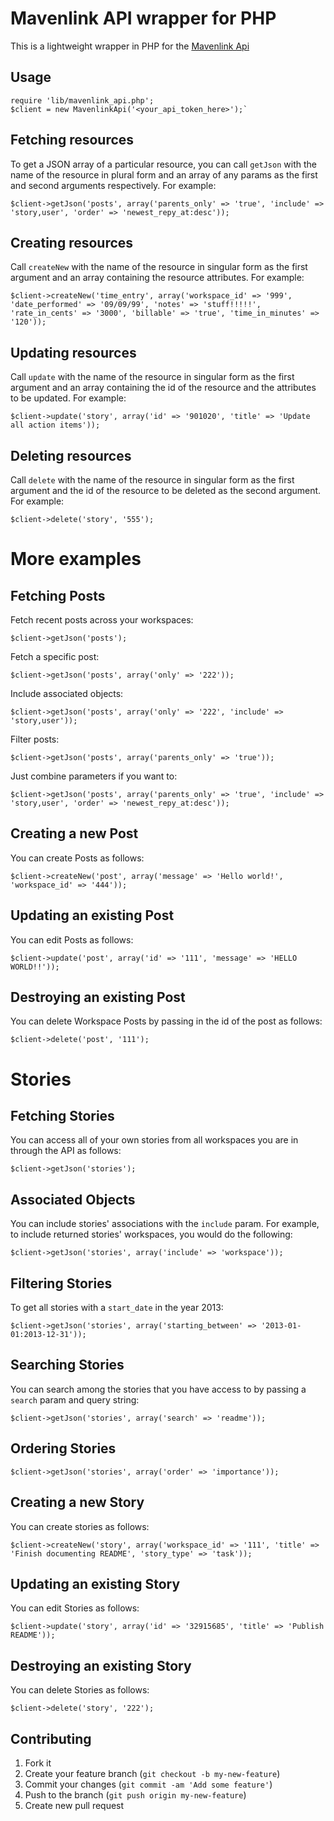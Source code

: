 # Mavenlink API wrapper for PHP

This is a lightweight wrapper in PHP for the [Mavenlink Api](http://developer.mavenlink.com/)

## Usage

    require 'lib/mavenlink_api.php';
    $client = new MavenlinkApi('<your_api_token_here>');`

## Fetching resources

To get a JSON array of a particular resource, you can call `getJson` with
the name of the resource in plural form and an array of any params as
the first and second arguments respectively. For example:

    $client->getJson('posts', array('parents_only' => 'true', 'include' => 'story,user', 'order' => 'newest_repy_at:desc'));

## Creating resources

Call `createNew` with the name of the resource in singular form as the
first argument and an array containing the resource attributes. For example:

    $client->createNew('time_entry', array('workspace_id' => '999', 'date_performed' => '09/09/99', 'notes' => 'stuff!!!!!', 'rate_in_cents' => '3000', 'billable' => 'true', 'time_in_minutes' => '120'));

## Updating resources

Call `update` with the name of the resource in singular form as the first argument
and an array containing the id of the resource and the attributes to be updated. For example:

    $client->update('story', array('id' => '901020', 'title' => 'Update all action items'));

## Deleting resources

Call `delete` with the name of the resource in singular form as the
first argument and the id of the resource to be deleted as the second argument.
For example:

    $client->delete('story', '555');

# More examples

## Fetching Posts

Fetch recent posts across your workspaces:

	$client->getJson('posts');

Fetch a specific post:

	$client->getJson('posts', array('only' => '222'));

Include associated objects:

	$client->getJson('posts', array('only' => '222', 'include' => 'story,user'));

Filter posts:

	$client->getJson('posts', array('parents_only' => 'true'));

Just combine parameters if you want to:

	$client->getJson('posts', array('parents_only' => 'true', 'include' => 'story,user', 'order' => 'newest_repy_at:desc'));


## Creating a new Post

You can create Posts as follows:

    $client->createNew('post', array('message' => 'Hello world!', 'workspace_id' => '444'));

## Updating an existing Post

You can edit Posts as follows:

	$client->update('post', array('id' => '111', 'message' => 'HELLO WORLD!!'));

## Destroying an existing Post

You can delete Workspace Posts by passing in the id of the post as follows:

    $client->delete('post', '111');


# Stories

## Fetching Stories

You can access all of your own stories from all workspaces you are in through the API as follows:

	$client->getJson('stories');

## Associated Objects

You can include stories' associations with the `include` param.  For example, to include returned stories'  workspaces, you would do the following:

	$client->getJson('stories', array('include' => 'workspace'));

## Filtering Stories

To get all stories with a `start_date` in the year 2013:

	$client->getJson('stories', array('starting_between' => '2013-01-01:2013-12-31'));

## Searching Stories

You can search among the stories that you have access to by passing a `search` param and query string:

	$client->getJson('stories', array('search' => 'readme'));


## Ordering Stories

	$client->getJson('stories', array('order' => 'importance'));

## Creating a new Story

You can create stories as follows:

	$client->createNew('story', array('workspace_id' => '111', 'title' => 'Finish documenting README', 'story_type' => 'task'));


## Updating an existing Story

You can edit Stories as follows:

	$client->update('story', array('id' => '32915685', 'title' => 'Publish README'));

## Destroying an existing Story

You can delete Stories as follows:

    $client->delete('story', '222');


## Contributing

1. Fork it
2. Create your feature branch (`git checkout -b my-new-feature`)
3. Commit your changes (`git commit -am 'Add some feature'`)
4. Push to the branch (`git push origin my-new-feature`)
5. Create new pull request
